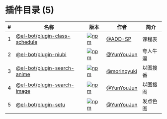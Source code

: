 # 插件目录 (5)

|#|名称|版本|作者|简介|
|-|---|---|----|---|
|1|[@el-bot/plugin-class-schedule](./packages/class-schedule)|[![npm](https://img.shields.io/npm/v/@el-bot/plugin-class-schedule)](https://www.npmjs.com/package/@el-bot/plugin-class-schedule)|[@ADD-SP](https://github.com/ADD-SP)|课程表|
|2|[@el-bot/plugin-niubi](./packages/niubi)|[![npm](https://img.shields.io/npm/v/@el-bot/plugin-niubi)](https://www.npmjs.com/package/@el-bot/plugin-niubi)|[@YunYouJun](https://github.com/YunYouJun)|夸人牛逼|
|3|[@el-bot/plugin-search-anime](./packages/search-anime)|[![npm](https://img.shields.io/npm/v/@el-bot/plugin-search-anime)](https://www.npmjs.com/package/@el-bot/plugin-search-anime)|[@morinoyuki](https://github.com/morinoyuki)|以图搜番|
|4|[@el-bot/plugin-search-image](./packages/search-image)|[![npm](https://img.shields.io/npm/v/@el-bot/plugin-search-image)](https://www.npmjs.com/package/@el-bot/plugin-search-image)|[@YunYouJun](https://github.com/YunYouJun)|以图搜图|
|5|[@el-bot/plugin-setu](./packages/setu)|[![npm](https://img.shields.io/npm/v/@el-bot/plugin-setu)](https://www.npmjs.com/package/@el-bot/plugin-setu)|[@YunYouJun](https://github.com/YunYouJun)|发点色图|
